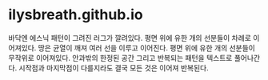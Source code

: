 # ilysbreath.github.io
바닥엔 에스닉 패턴이 그려진 러그가 깔려있다. 평면 위에 유한 개의 선분들이 차례로 이어져있다. 땅은 균열이 깨져 여러 선을 이루고 이어진다. 평면 위에 유한 개의 선분들이 무작위로 이어져있다. 안과밖의 한정된 공간 그리고 반복되는 패턴을 텍스트로 풀어나간다. 시작점과 마지막점이 다를지라도 결국 모든 것은 이어져 반복된다. 
